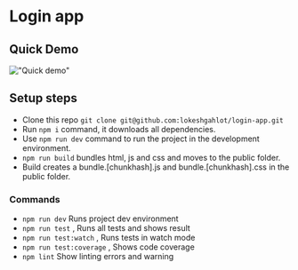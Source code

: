 # Login app

## Quick Demo

!["Quick demo"](login.gif "Quick demo")


## Setup steps
- Clone this repo `git clone git@github.com:lokeshgahlot/login-app.git`
- Run `npm i` command, it downloads all dependencies.
- Use `npm run dev` command to run the project in the development environment.
- `npm run build` bundles html, js and css and moves to the public folder.
- Build creates a bundle.[chunkhash].js and bundle.[chunkhash].css in the public folder.

### Commands
- `npm run dev` Runs project dev environment
- `npm run test` , Runs all tests and shows result
- `npm run test:watch` , Runs tests in watch mode
- `npm run test:coverage` , Shows code coverage
- `npm lint` Show linting errors and warning
